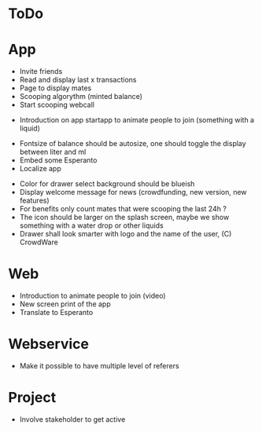 # ToDo

# App
+ Invite friends
+ Read and display last x transactions
+ Page to display mates
+ Scooping algorythm (minted balance)
+ Start scooping webcall
- Introduction on app startapp to animate people to join (something with a liquid)
+ Fontsize of balance should be autosize, one should toggle the display between liter and ml
+ Embed some Esperanto
+ Localize app
- Color for drawer select background should be blueish
- Display welcome message for news (crowdfunding, new version, new features)
- For benefits only count mates that were scooping the last 24h ?
- The icon should be larger on the splash screen, maybe we show something with a water drop or other liquids
- Drawer shall look smarter with logo and the name of the user, (C) CrowdWare

# Web
- Introduction to animate people to join (video)
- New screen print of the app
- Translate to Esperanto

# Webservice
- Make it possible to have multiple level of referers

# Project
- Involve stakeholder to get active